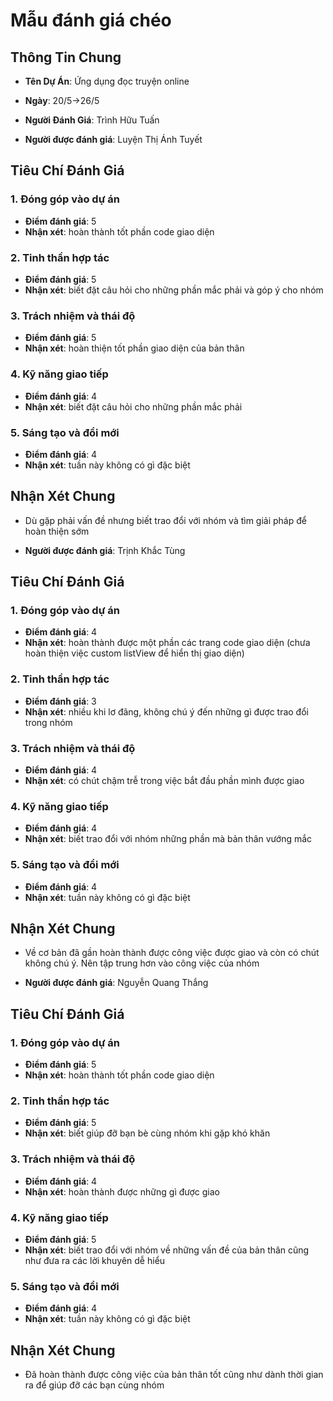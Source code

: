 # Mẫu đánh giá chéo
## Thông Tin Chung
- **Tên Dự Án**: Ứng dụng đọc truyện online
- **Ngày**: 20/5->26/5
- **Người Đánh Giá**: Trình Hữu Tuấn

- **Người được đánh giá**: Luyện Thị Ánh Tuyết
## Tiêu Chí Đánh Giá
### 1. Đóng góp vào dự án
- **Điểm đánh giá**: 5
- **Nhận xét**: hoàn thành tốt phần code giao diện

### 2. Tinh thần hợp tác
- **Điểm đánh giá**: 5
- **Nhận xét**: biết đặt câu hỏi cho những phần mắc phải và góp ý cho nhóm

### 3. Trách nhiệm và thái độ
- **Điểm đánh giá**: 5
- **Nhận xét**: hoàn thiện tốt phần giao diện của bản thân

### 4. Kỹ năng giao tiếp
- **Điểm đánh giá**: 4
- **Nhận xét**: biết đặt câu hỏi cho những phần mắc phải

### 5. Sáng tạo và đổi mới
- **Điểm đánh giá**: 4
- **Nhận xét**: tuần này không có gì đặc biệt

## Nhận Xét Chung
- Dù gặp phải vấn đề nhưng biết trao đổi với nhóm và tìm giải pháp để hoàn thiện sớm


- **Người được đánh giá**: Trịnh Khắc Tùng
## Tiêu Chí Đánh Giá
### 1. Đóng góp vào dự án
- **Điểm đánh giá**: 4
- **Nhận xét**: hoàn thành được một phần các trang code giao diện (chưa hoàn thiện việc custom listView để hiển thị giao diện)

### 2. Tinh thần hợp tác
- **Điểm đánh giá**: 3
- **Nhận xét**: nhiều khi lơ đãng, không chú ý đến những gì được trao đổi trong nhóm

### 3. Trách nhiệm và thái độ
- **Điểm đánh giá**: 4
- **Nhận xét**: có chút chậm trễ trong việc bắt đầu phần mình được giao

### 4. Kỹ năng giao tiếp
- **Điểm đánh giá**: 4
- **Nhận xét**: biết trao đổi với nhóm những phần mà bản thân vướng mắc 

### 5. Sáng tạo và đổi mới
- **Điểm đánh giá**: 4
- **Nhận xét**: tuần này không có gì đặc biệt

## Nhận Xét Chung
- Về cơ bản đã gần hoàn thành được công việc được giao và còn có chút không chú ý. Nên tập trung hơn vào công việc của nhóm

- **Người được đánh giá**: Nguyễn Quang Thắng
## Tiêu Chí Đánh Giá
### 1. Đóng góp vào dự án
- **Điểm đánh giá**: 5
- **Nhận xét**: hoàn thành tốt phần code giao diện

### 2. Tinh thần hợp tác
- **Điểm đánh giá**: 5
- **Nhận xét**: biết giúp đỡ bạn bè cùng nhóm khi gặp khó khăn

### 3. Trách nhiệm và thái độ
- **Điểm đánh giá**: 4
- **Nhận xét**: hoàn thành được những gì được giao

### 4. Kỹ năng giao tiếp
- **Điểm đánh giá**: 5
- **Nhận xét**: biết trao đổi với nhóm về những vấn đề của bản thân cũng như đưa ra các lời khuyên dễ hiểu

### 5. Sáng tạo và đổi mới
- **Điểm đánh giá**: 4
- **Nhận xét**: tuần này không có gì đặc biệt

## Nhận Xét Chung
- Đã hoàn thành được công việc của bản thân tốt cũng như dành thời gian ra để giúp đỡ các bạn cùng nhóm